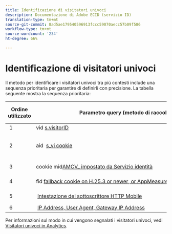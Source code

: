 ```yaml
---
title: Identificazione di visitatori univoci
description: Documentazione di Adobe ECID (servizio ID)
translation-type: tm+mt
source-git-commit: 8ad5ae179540596913fccc59070aecc57b09f586
workflow-type: tm+mt
source-wordcount: '234'
ht-degree: 66%

---
```



# Identificazione di visitatori univoci

Il metodo per identificare i visitatori univoci tra più contesti include una sequenza prioritaria per garantire di definirli con precisione. La tabella seguente mostra la sequenza prioritaria:

| Ordine utilizzato | Parametro query (metodo di raccolta) | post_visid_type, valore della colonna | Presente quando |
|---|---|---|---|
|  1  | vid [s.visitorID](https://docs.adobe.com/content/help/it-IT/analytics/technotes/visitor-identification.html)  | 0  | `s.visitorID` è impostato. |
|  2  | aid  [s_vi cookie](https://docs.adobe.com/content/help/it-IT/analytics/technotes/visitor-identification.html)  | 3  | Il visitatore aveva un cookie s_vi esistente prima che tu implementassi il servizio ID visitatore oppure hai configurato un [periodo di tolleranza](https://docs.adobe.com/content/help/it-IT/id-service/using/reference/analytics-reference/grace-period.html) per il servizio ID visitatore.  |
|  3  | cookie mid[AMCV_ impostato da Servizio identità](https://docs.adobe.com/content/help/it-IT/id-service/using/home.html)  |  5  |  Il browser del visitatore accetta i cookie (di prime parti) e il servizioidentità viene distribuito.  |
|  4  | fid [fallback cookie on H.25.3 or newer, or AppMeasurement for JavaScript](https://docs.adobe.com/content/help/it-IT/analytics/technotes/visitor-identification.html)  |  4  |  Il browser del visitatore accetta i cookie (first-party).  |
|  5  |  [Intestazione del sottoscrittore HTTP Mobile](https://docs.adobe.com/content/help/it-IT/analytics/technotes/visitor-identification.html)  |  2  |  Il dispositivo è riconosciuto come dispositivo mobile.  |
|  6  |  [IP Address, User Agent, Gateway IP Address](https://docs.adobe.com/content/help/it-IT/analytics/technotes/visitor-identification.html)  |  1  |  Il browser del visitatore non accetta i cookie. |

Per informazioni sul modo in cui vengono segnalati i visitatori univoci, vedi [Visitatori univoci in Analytics](https://docs.adobe.com/content/help/it-IT/analytics/components/variables/dimensions-reports/reports-unique-visitors-v15-dsc.html).
